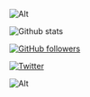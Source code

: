 ![Alt](https://cdn.wallpapersafari.com/44/18/Vv4WrF.gif)

![Github stats](https://github-readme-stats.vercel.app/api?username=Plattyz&theme=highcontrast&show_icons=true)

[![GitHub followers](https://img.shields.io/github/followers/Plattyz.svg?style=social&label=Follow&maxAge=2592000)](https://github.com/Plattyz?tab=followers)

[![Twitter](https://img.shields.io/twitter/url/https/twitter.com/0x4d6f6b6d69.svg?style=social&label=Twitter)](https://twitter.com/0x4d6f6b6d69)

![Alt](https://i.pinimg.com/originals/37/46/33/3746334c4596fe540639150232ff0698.gif)
